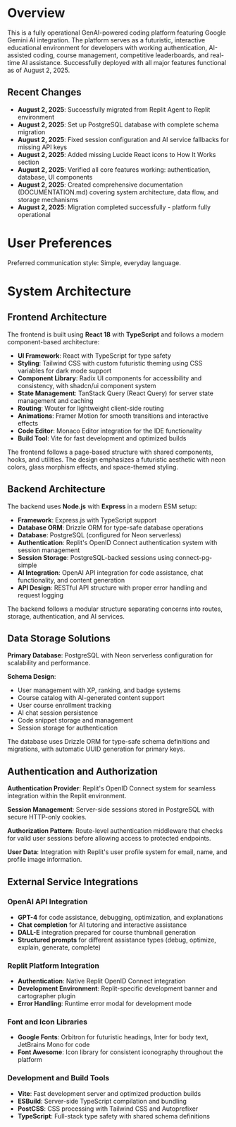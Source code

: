 # Overview

This is a fully operational GenAI-powered coding platform featuring Google Gemini AI integration. The platform serves as a futuristic, interactive educational environment for developers with working authentication, AI-assisted coding, course management, competitive leaderboards, and real-time AI assistance. Successfully deployed with all major features functional as of August 2, 2025.

## Recent Changes
- **August 2, 2025**: Successfully migrated from Replit Agent to Replit environment
- **August 2, 2025**: Set up PostgreSQL database with complete schema migration
- **August 2, 2025**: Fixed session configuration and AI service fallbacks for missing API keys
- **August 2, 2025**: Added missing Lucide React icons to How It Works section
- **August 2, 2025**: Verified all core features working: authentication, database, UI components
- **August 2, 2025**: Created comprehensive documentation (DOCUMENTATION.md) covering system architecture, data flow, and storage mechanisms
- **August 2, 2025**: Migration completed successfully - platform fully operational

# User Preferences

Preferred communication style: Simple, everyday language.

# System Architecture

## Frontend Architecture
The frontend is built using **React 18** with **TypeScript** and follows a modern component-based architecture:

- **UI Framework**: React with TypeScript for type safety
- **Styling**: Tailwind CSS with custom futuristic theming using CSS variables for dark mode support
- **Component Library**: Radix UI components for accessibility and consistency, with shadcn/ui component system
- **State Management**: TanStack Query (React Query) for server state management and caching
- **Routing**: Wouter for lightweight client-side routing
- **Animations**: Framer Motion for smooth transitions and interactive effects
- **Code Editor**: Monaco Editor integration for the IDE functionality
- **Build Tool**: Vite for fast development and optimized builds

The frontend follows a page-based structure with shared components, hooks, and utilities. The design emphasizes a futuristic aesthetic with neon colors, glass morphism effects, and space-themed styling.

## Backend Architecture
The backend uses **Node.js** with **Express** in a modern ESM setup:

- **Framework**: Express.js with TypeScript support
- **Database ORM**: Drizzle ORM for type-safe database operations
- **Database**: PostgreSQL (configured for Neon serverless)
- **Authentication**: Replit's OpenID Connect authentication system with session management
- **Session Storage**: PostgreSQL-backed sessions using connect-pg-simple
- **AI Integration**: OpenAI API integration for code assistance, chat functionality, and content generation
- **API Design**: RESTful API structure with proper error handling and request logging

The backend follows a modular structure separating concerns into routes, storage, authentication, and AI services.

## Data Storage Solutions
**Primary Database**: PostgreSQL with Neon serverless configuration for scalability and performance.

**Schema Design**:
- User management with XP, ranking, and badge systems
- Course catalog with AI-generated content support
- User course enrollment tracking
- AI chat session persistence
- Code snippet storage and management
- Session storage for authentication

The database uses Drizzle ORM for type-safe schema definitions and migrations, with automatic UUID generation for primary keys.

## Authentication and Authorization
**Authentication Provider**: Replit's OpenID Connect system for seamless integration within the Replit environment.

**Session Management**: Server-side sessions stored in PostgreSQL with secure HTTP-only cookies.

**Authorization Pattern**: Route-level authentication middleware that checks for valid user sessions before allowing access to protected endpoints.

**User Data**: Integration with Replit's user profile system for email, name, and profile image information.

## External Service Integrations

### OpenAI API Integration
- **GPT-4** for code assistance, debugging, optimization, and explanations
- **Chat completion** for AI tutoring and interactive assistance
- **DALL-E** integration prepared for course thumbnail generation
- **Structured prompts** for different assistance types (debug, optimize, explain, generate, complete)

### Replit Platform Integration
- **Authentication**: Native Replit OpenID Connect integration
- **Development Environment**: Replit-specific development banner and cartographer plugin
- **Error Handling**: Runtime error modal for development mode

### Font and Icon Libraries
- **Google Fonts**: Orbitron for futuristic headings, Inter for body text, JetBrains Mono for code
- **Font Awesome**: Icon library for consistent iconography throughout the platform

### Development and Build Tools
- **Vite**: Fast development server and optimized production builds
- **ESBuild**: Server-side TypeScript compilation and bundling
- **PostCSS**: CSS processing with Tailwind CSS and Autoprefixer
- **TypeScript**: Full-stack type safety with shared schema definitions